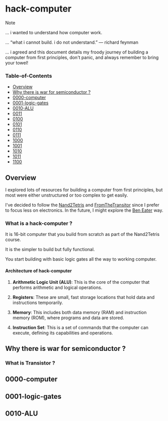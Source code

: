 # hack-computer

> [!NOTE]
> ... i wanted to understand how computer work.
>
> ... “what i cannot build. i do not understand.” ― richard feynman
> 
> ... i agreed and this document details my froody journey of building a computer from first principles, don't panic, and always remember to bring your towel! 

### Table-of-Contents

- [Overview](#overview)
- [Why there is war for semiconductor ?](#why-there-is-war-for-semiconductor-?)
- [0000-computer](#0000-computer)
- [0001-logic-gates](#0001-logic-gates)
- [0010-ALU](#0010-ALU)
- [0011](#0011)
- [0100](#0100)
- [0101](#0101)
- [0110](#0110)
- [0111](#0111)
- [1000](#1000)
- [1001](#1001)
- [1010](#1010)
- [1011](#1011)
- [1100](#1100)


## Overview

I explored lots of resources for building a computer from first principles, but most were either unstructured or too complex to get easily.

I've decided to follow the [Nand2Tetris](https://www.nand2tetris.org) and [FromTheTransitor](https://www.fromthetransistor.com/`) since I prefer to focus less on electronics. In the future, I might explore the [Ben Eater](https://eater.net) way.

### What is a hack-computer ?

It is 16-bit computer that you build from scratch as part of the Nand2Tetris course.

It is the simpler to build but fully functional.

You start building with basic logic gates all the way to working computer.

#### Architecture of hack-computer 

1. **Arithmetic Logic Unit (ALU)**: This is the core of the computer that performs arithmetic and logical operations.

2. **Registers**: These are small, fast storage locations that hold data and instructions temporarily.

3. **Memory**: This includes both data memory (RAM) and instruction memory (ROM), where programs and data are stored.

4. **Instruction Set**: This is a set of commands that the computer can execute, defining its capabilities and operations.

## Why there is war for semiconductor ?


### What is Transistor ? 




## 0000-computer



## 0001-logic-gates


## 0010-ALU